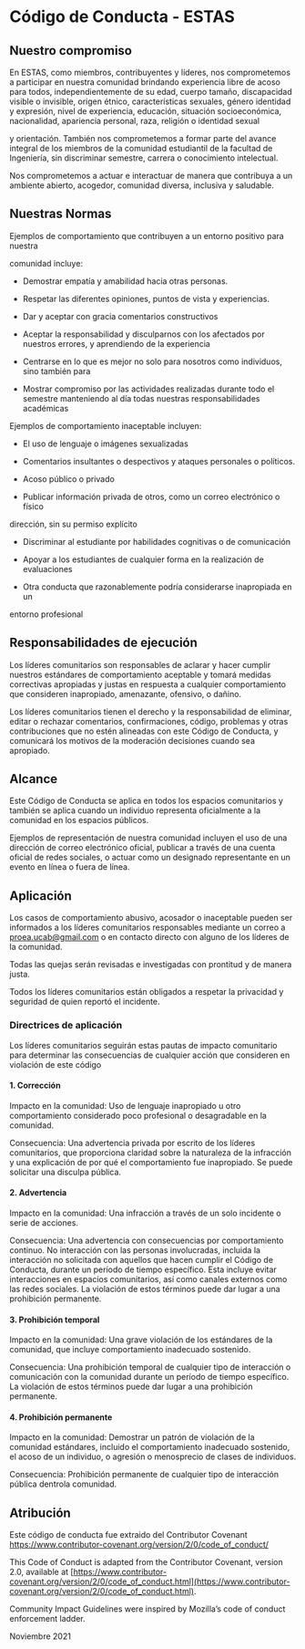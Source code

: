 # Código de Conducta - ESTAS

## Nuestro compromiso

En ESTAS, como miembros, contribuyentes y líderes, nos comprometemos a participar en nuestra comunidad brindando experiencia libre de acoso para todos, independientemente de su edad, cuerpo tamaño, discapacidad visible o invisible, origen étnico, características sexuales, género identidad y expresión, nivel de experiencia, educación, situación socioeconómica, nacionalidad, apariencia personal, raza, religión o identidad sexual

y orientación. También nos comprometemos a formar parte del avance integral de los miembros de la comunidad estudiantil de la facultad de Ingeniería, sin discriminar semestre, carrera o conocimiento intelectual.

Nos comprometemos a actuar e interactuar de manera que contribuya a un ambiente abierto, acogedor, comunidad diversa, inclusiva y saludable.


## Nuestras Normas

Ejemplos de comportamiento que contribuyen a un entorno positivo para nuestra

comunidad incluye:

* Demostrar empatía y amabilidad hacia otras personas.

* Respetar las diferentes opiniones, puntos de vista y experiencias.

* Dar y aceptar con gracia comentarios constructivos

* Aceptar la responsabilidad y disculparnos con los afectados por nuestros errores, y aprendiendo de la experiencia

* Centrarse en lo que es mejor no solo para nosotros como individuos, sino también para

* Mostrar compromiso por las actividades realizadas durante todo el semestre manteniendo al día todas nuestras responsabilidades académicas

Ejemplos de comportamiento inaceptable incluyen:

* El uso de lenguaje o imágenes sexualizadas

* Comentarios insultantes o despectivos y ataques personales o políticos.

* Acoso público o privado

* Publicar información privada de otros, como un correo electrónico o físico

dirección, sin su permiso explícito

* Discriminar al estudiante por habilidades cognitivas o de comunicación

* Apoyar a los estudiantes de cualquier forma en la realización de evaluaciones

* Otra conducta que razonablemente podría considerarse inapropiada en un

entorno profesional

## Responsabilidades de ejecución

Los líderes comunitarios son responsables de aclarar y hacer cumplir nuestros estándares de comportamiento aceptable y tomará medidas correctivas apropiadas y justas en respuesta a cualquier comportamiento que consideren inapropiado, amenazante, ofensivo, o dañino.

Los líderes comunitarios tienen el derecho y la responsabilidad de eliminar, editar o rechazar comentarios, confirmaciones, código, problemas y otras contribuciones que no estén alineadas con este Código de Conducta, y comunicará los motivos de la moderación decisiones cuando sea apropiado.

## Alcance


Este Código de Conducta se aplica en todos los espacios comunitarios y también se aplica cuando un individuo representa oficialmente a la comunidad en los espacios públicos.

Ejemplos de representación de nuestra comunidad incluyen el uso de una dirección de correo electrónico oficial, publicar a través de una cuenta oficial de redes sociales, o actuar como un designado representante en un evento en línea o fuera de línea.

## Aplicación

Los casos de comportamiento abusivo, acosador o inaceptable pueden ser informados a los líderes comunitarios responsables mediante un correo a proea.ucab@gmail.com  o en contacto directo con alguno de los líderes de la comunidad.

Todas las quejas serán revisadas e investigadas con prontitud y de manera justa.

Todos los líderes comunitarios están obligados a respetar la privacidad y seguridad de quien reportó el incidente.

### Directrices de aplicación

Los líderes comunitarios seguirán estas pautas de impacto comunitario para determinar las consecuencias de cualquier acción que consideren en violación de este código
#### 1. Corrección
Impacto en la comunidad:
Uso de lenguaje inapropiado u otro comportamiento considerado poco profesional o desagradable en la comunidad.

Consecuencia:
Una advertencia privada por escrito de los líderes comunitarios, que proporciona claridad sobre la naturaleza de la infracción y una explicación de por qué el comportamiento fue inapropiado. Se puede solicitar una disculpa pública.

#### 2. Advertencia
Impacto en la comunidad:
Una infracción a través de un solo incidente o serie de acciones.

Consecuencia:
Una advertencia con consecuencias por comportamiento continuo. No interacción con las personas involucradas, incluida la interacción no solicitada con aquellos que hacen cumplir el Código de Conducta, durante un período de tiempo específico. Esta incluye evitar interacciones en espacios comunitarios, así como canales externos como las redes sociales. La violación de estos términos puede dar lugar a una prohibición permanente.

#### 3. Prohibición temporal
Impacto en la comunidad:
Una grave violación de los estándares de la comunidad, que incluye comportamiento inadecuado sostenido.

Consecuencia:
Una prohibición temporal de cualquier tipo de interacción o comunicación con la comunidad durante un período de tiempo específico. La violación de estos términos puede dar lugar a una prohibición permanente.

#### 4. Prohibición permanente
Impacto en la comunidad:
Demostrar un patrón de violación de la comunidad estándares, incluido el comportamiento inadecuado sostenido, el acoso de un individuo, o agresión o menosprecio de clases de individuos.

Consecuencia:
Prohibición permanente de cualquier tipo de interacción pública dentrola comunidad.

## Atribución

Este código de conducta fue extraido del Contributor Covenant https://www.contributor-covenant.org/version/2/0/code_of_conduct/

This Code of Conduct is adapted from the Contributor Covenant, version 2.0, available at [https://www.contributor-covenant.org/version/2/0/code_of_conduct.html](https://www.contributor-covenant.org/version/2/0/code_of_conduct.html).



Community Impact Guidelines were inspired by Mozilla’s code of conduct enforcement ladder.


Noviembre 2021
